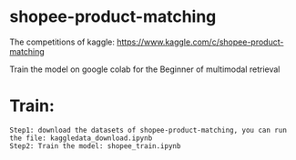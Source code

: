 # shopee-product-matching
 The competitions of kaggle: https://www.kaggle.com/c/shopee-product-matching

 Train the model on google colab for the Beginner of multimodal retrieval

 # Train:
    Step1: download the datasets of shopee-product-matching, you can run the file: kaggledata_download.ipynb  
    Step2: Train the model: shopee_train.ipynb  
